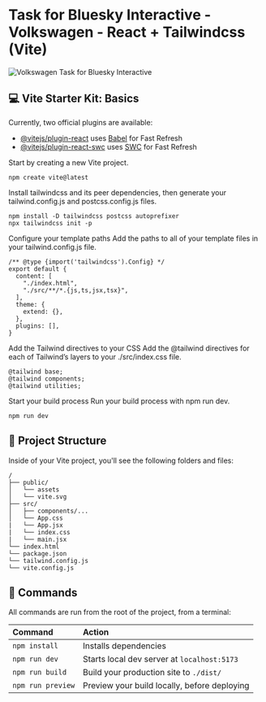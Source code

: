 # Task for Bluesky Interactive - Volkswagen - React + Tailwindcss (Vite)

![Volkswagen Task for Bluesky Interactive](https://res.cloudinary.com/drpcjt13x/image/upload/v1691406473/Proyectos/Volkswagen%20Task%20-%20Bluesky%20Interactive/volkswagen_screenshot_okzov9.jpg)

## 💻 Vite Starter Kit: Basics

Currently, two official plugins are available:

- [@vitejs/plugin-react](https://github.com/vitejs/vite-plugin-react/blob/main/packages/plugin-react/README.md) uses [Babel](https://babeljs.io/) for Fast Refresh
- [@vitejs/plugin-react-swc](https://github.com/vitejs/vite-plugin-react-swc) uses [SWC](https://swc.rs/) for Fast Refresh

Start by creating a new Vite project.

```
npm create vite@latest
```

Install tailwindcss and its peer dependencies, then generate your tailwind.config.js and postcss.config.js files.

```
npm install -D tailwindcss postcss autoprefixer
npx tailwindcss init -p
```

Configure your template paths
Add the paths to all of your template files in your tailwind.config.js file.

```
/** @type {import('tailwindcss').Config} */
export default {
  content: [
    "./index.html",
    "./src/**/*.{js,ts,jsx,tsx}",
  ],
  theme: {
    extend: {},
  },
  plugins: [],
}
```

Add the Tailwind directives to your CSS
Add the @tailwind directives for each of Tailwind’s layers to your ./src/index.css file.

```
@tailwind base;
@tailwind components;
@tailwind utilities;
```

Start your build process
Run your build process with npm run dev.

```
npm run dev
```

## 🚀 Project Structure

Inside of your Vite project, you'll see the following folders and files:

```
/
├── public/
│   └── assets
│   └── vite.svg
├── src/
│   ├── components/...
│   └── App.css
|   └── App.jsx
|   └── index.css
|   └── main.jsx
└── index.html
└── package.json
└── tailwind.config.js
└── vite.config.js
```

## 🧞 Commands

All commands are run from the root of the project, from a terminal:

| Command           | Action                                       |
| :---------------- | :------------------------------------------- |
| `npm install`     | Installs dependencies                        |
| `npm run dev`     | Starts local dev server at `localhost:5173`  |
| `npm run build`   | Build your production site to `./dist/`      |
| `npm run preview` | Preview your build locally, before deploying |
